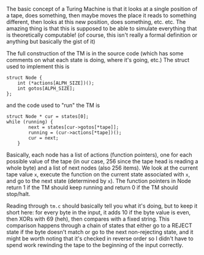 The basic concept of a Turing Machine is that it looks at a single position of a tape, does something, then maybe moves the place it reads to something different,
then looks at this new position, does something, etc. etc. The amazing thing is that this is supposed to be able to simulate everything that is theoretically computable!
(of course, this isn't really a formal definition or anything but basically the gist of it)

The full construction of the TM is in the source code (which has some comments on what each state is doing, where it's going, etc.)
The struct used to implement this is 
```
struct Node {
	int (*actions[ALPH_SIZE])();
	int gotos[ALPH_SIZE];
};
```
and the code used to "run" the TM is
```
struct Node * cur = states[0];
while (running) {
		next = states[cur->gotos[*tape]];
		running = (cur->actions[*tape])();
		cur = next;
	}
```
Basically, each node has a list of actions (function pointers), one for each possible value of the tape (in our case, 256 since the tape head is reading a whole byte)
and a list of next nodes (also 256 items). We look at the current tape value `x`, execute the function on the current state associated with `x`, and go to the next state (determined by `x`).
The function pointers in Node return 1 if the TM should keep running and return 0 if the TM should stop/halt. 

Reading through `tm.c` should basically tell you what it's doing, but to keep it short here: 
for every byte in the input, it adds 10 if the byte value is even, then XORs with 69 (heh), then compares with a fixed string.
This comparison happens through a chain of states that either go to a REJECT state if the byte doesn't match or go to the next non-rejecting state, 
and it might be worth noting that it's checked in reverse order so I didn't have to spend work rewinding the tape to the beginning of the input correctly.

